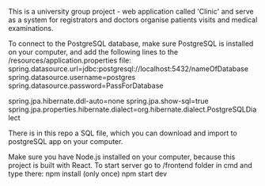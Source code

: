 This is a university group project - web application called 'Clinic' and serve as a system for registrators and doctors organise patients visits and medical examinations.

To connect to the PostgreSQL database, make sure PostgreSQL is installed on your computer, and add the following lines to the /resources/application.properties file:
spring.datasource.url=jdbc:postgresql://localhost:5432/nameOfDatabase
spring.datasource.username=postgres
spring.datasource.password=PassForDatabase

spring.jpa.hibernate.ddl-auto=none
spring.jpa.show-sql=true
spring.jpa.properties.hibernate.dialect=org.hibernate.dialect.PostgreSQLDialect

There is in this repo a SQL file, which you can download and import to postgreSQL app on your computer.

Make sure you have Node.js installed on your computer, because this project is built with React.
To start server go to /frontend folder in cmd and type there:
npm install (only once)
npm start dev
